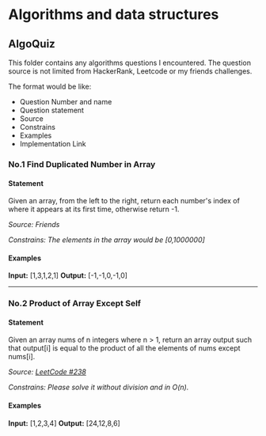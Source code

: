 # Algorithms and data structures
## AlgoQuiz
This folder contains any algorithms questions I encountered. The question source is not limited from HackerRank, Leetcode or my friends challenges.

The format would be like:
* Question Number and name
* Question statement
* Source
* Constrains
* Examples
* Implementation Link

### No.1 Find Duplicated Number in Array
#### Statement
Given an array, from the left to the right, return each number's index of where it appears at its first time, otherwise return -1.

*Source: Friends*

*Constrains: The elements in the array would be [0,1000000]*

#### Examples
**Input:** [1,3,1,2,1]
**Output:** [-1,-1,0,-1,0]

---

### No.2 Product of Array Except Self
#### Statement
Given an array nums of n integers where n > 1,  return an array output such that output[i] is equal to the product of all the elements of nums except nums[i].

*Source: [LeetCode #238](https://leetcode.com/problems/product-of-array-except-self/)*

*Constrains: Please solve it without division and in O(n).*

#### Examples
**Input:** [1,2,3,4]
**Output:** [24,12,8,6]